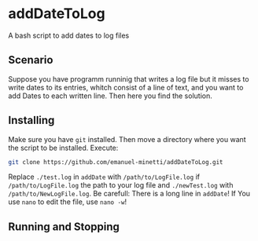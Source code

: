 # addDateToLog
A bash script to add dates to log files
## Scenario
Suppose you have programm runninig that writes a log file
but it misses to write dates to its entries, whitch consist
of a line of text, and you want to add Dates to each written
line. Then here you find the solution.

## Installing
Make sure you have `git` installed. Then move a directory
where you want the script to be installed. Execute:
```bash
git clone https://github.com/emanuel-minetti/addDateToLog.git
```
Replace `./test.log` in `addDate` with `/path/to/LogFile.log`
if `/path/to/LogFile.log` the path to your log file and `./newTest.log`
with `/path/to/NewLogFile.log`. Be carefull: There is a long line in `addDate`!
If You use `nano` to edit the file, use `nano -w`!

## Running and Stopping
